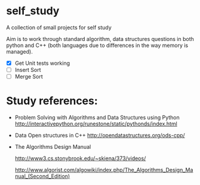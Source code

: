 # self_study

A collection of small projects for self study

Aim is to work through standard algorithm, data structures questions in both python and C++ (both languages due to differences in the way memory is managed).

-[x] Get Unit tests working
-[ ] Insert Sort
-[ ] Merge Sort

# Study references:

- Problem Solving with Algorithms and Data Structures using Python
  http://interactivepython.org/runestone/static/pythonds/index.html

- Data Open structures in C++
  http://opendatastructures.org/ods-cpp/

- The Algorithms Design Manual

  http://www3.cs.stonybrook.edu/~skiena/373/videos/

  http://www.algorist.com/algowiki/index.php/The_Algorithms_Design_Manual_(Second_Edition)

